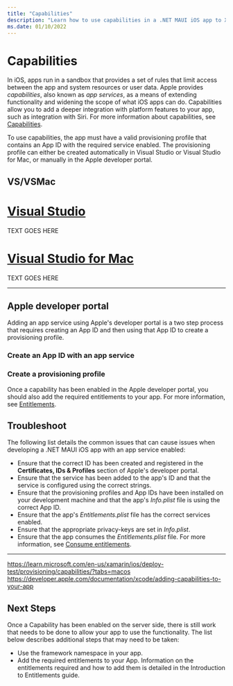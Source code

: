 ```yaml
---
title: "Capabilities"
description: "Learn how to use capabilities in a .NET MAUI iOS app to XXXX."
ms.date: 01/10/2022
---
```


# Capabilities

In iOS, apps run in a sandbox that provides a set of rules that limit access between the app and system resources or user data. Apple provides *capabilities*, also known as *app services*, as a means of extending functionality and widening the scope of what iOS apps can do. Capabilities allow you to add a deeper integration with platform features to your app, such as integration with Siri. For more information about capabilities, see [Capabilities](https://developer.apple.com/documentation/xcode/capabilities).

To use capabilities, the app must have a valid provisioning profile that contains an App ID with the required service enabled. The provisioning profile can either be created automatically in Visual Studio or Visual Studio for Mac, or manually in the Apple developer portal.


## VS/VSMac

<!-- markdownlint-disable MD025 -->
# [Visual Studio](#tab/vs)
<!-- markdownlint-enable MD025 -->

TEXT GOES HERE

<!-- markdownlint-disable MD025 -->
# [Visual Studio for Mac](#tab/vsmac)
<!-- markdownlint-enable MD025 -->

TEXT GOES HERE

---

## Apple developer portal

Adding an app service using Apple's developer portal is a two step process that requires creating an App ID and then using that App ID to create a provisioning profile.

### Create an App ID with an app service



### Create a provisioning profile


Once a capability has been enabled in the Apple developer portal, you should also add the required entitlements to your app. For more information, see [Entitlements](entitlements.md).

## Troubleshoot

The following list details the common issues that can cause issues when developing a .NET MAUI iOS app with an app service enabled:

- Ensure that the correct ID has been created and registered in the **Certificates, IDs & Profiles** section of Apple's developer portal.
- Ensure that the service has been added to the app's ID and that the service is configured using the correct strings.
- Ensure that the provisioning profiles and App IDs have been installed on your development machine and that the app's *Info.plist* file is using the correct App ID.
- Ensure that the app's *Entitlements.plist* file has the correct services enabled.
- Ensure that the appropriate privacy-keys are set in *Info.plist*.
- Ensure that the app consumes the *Entitlements.plist* file. For more information, see [Consume entitlements](entitlements.md#consume-entitlements).

---

https://learn.microsoft.com/en-us/xamarin/ios/deploy-test/provisioning/capabilities/?tabs=macos
https://developer.apple.com/documentation/xcode/adding-capabilities-to-your-app

## Next Steps

Once a Capability has been enabled on the server side, there is still work that needs to be done to allow your app to use the functionality. The list below describes additional steps that may need to be taken:

- Use the framework namespace in your app.
- Add the required entitlements to your App. Information on the entitlements required and how to add them is detailed in the Introduction to Entitlements guide.
